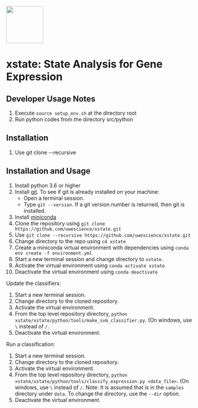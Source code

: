 <img src="https://api.travis-ci.org/uwescience/xstate.svg?branch=master" width="100"/>
   
# xstate: State Analysis for Gene Expression

## Developer Usage Notes
1. Execute ``source setup_env.sh`` at the directory root
1. Run python codes from the directory src/python

## Installation
1. Use git clone --recursive <repository path>

## Installation and Usage

1. Install python 3.6 or higher
1. Install [git](https://git-scm.com/book/en/v2/Getting-Started-Installing-Git). To see if git is already installed on your machine:
   - Open a terminal session.
   - Type ``git --version``. If a git version number is returned, then git is installed.
1. Install [miniconda](https://docs.conda.io/projects/conda/en/latest/user-guide/install/)
1. Clone the repository using ``git clone https://github.com/uwescience/xstate.git``
1. Use ``git clone --recursive https://github.com/uwescience/xstate.git``
1. Change directory to the repo using ``cd xstate``
1. Create a miniconda virtual environment  with dependencies
using ``conda env create -f environment.yml``
1. Start a new terminal session and change directory to ``xstate``.
1. Activate the virtual environment using ``conda activate xstate``
1. Deactivate the virtual environment using ``conda deactivate``

Update the classifiers:
1. Start a new terminal session.
1. Change directory to the cloned repository.
1. Activate the virtual environment.
1. From the top level repository directory, ``python xstate/xstate/python/tools/make_svm_classifier.py``. (On windows, use ``\`` instead of ``/``.
1. Deactivate the virtual environment.

Run a classification:
1. Start a new terminal session.
1. Change directory to the cloned repository.
1. Activate the virtual environment.
1. From the top level repository directory, ``python xstate/xstate/python/tools/classify_expression.py <data_file>``. (On windows, use ``\`` instead of ``/``. Note: It is assumed that <data file> is
in the ``samples`` directory under ``data``. To change the directory,
use the ``--dir`` option.
1. Deactivate the virtual environment.
